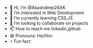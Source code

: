 - 👋 Hi, I’m @Akashdeep26AK
- 👀 I’m interested in Web Development
- 🌱 I’m currently learning CSS,JS
- 💞️ I’m looking to collaborate on projects
- 📫 How to reach me linkedin,github
- 😄 Pronouns: He/Him
- ⚡ Fun fact: 

<!---
Akashdeep26AK/Akashdeep26AK is a ✨ special ✨ repository because its `README.md` (this file) appears on your GitHub profile.
You can click the Preview link to take a look at your changes.
--->
